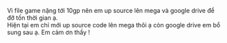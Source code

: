 Vì file game nặng tới 10gp nên em up source lên mega và google drive để đỡ tốn thời gian ạ.<br>
Hiện tại em chỉ mới up source code lên mega thôi ạ còn google drive em bổ sung sau ạ. Em cảm ơn thầy !
